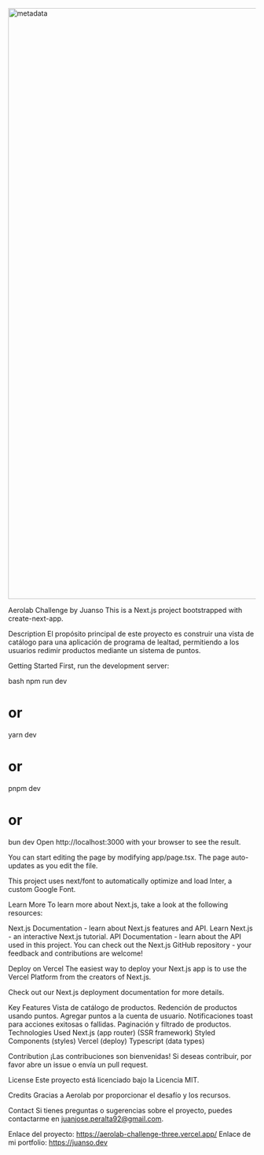 <img width="1200" alt="metadata" src="https://github.com/user-attachments/assets/a69a24a6-633e-4893-8bcd-a61537061dbd">


Aerolab Challenge by Juanso
This is a Next.js project bootstrapped with create-next-app.


Description
El propósito principal de este proyecto es construir una vista de catálogo para una aplicación de programa de lealtad, permitiendo a los usuarios redimir productos mediante un sistema de puntos.

Getting Started
First, run the development server:

bash
npm run dev
# or
yarn dev
# or
pnpm dev
# or
bun dev
Open http://localhost:3000 with your browser to see the result.

You can start editing the page by modifying app/page.tsx. The page auto-updates as you edit the file.

This project uses next/font to automatically optimize and load Inter, a custom Google Font.

Learn More
To learn more about Next.js, take a look at the following resources:

Next.js Documentation - learn about Next.js features and API.
Learn Next.js - an interactive Next.js tutorial.
API Documentation - learn about the API used in this project.
You can check out the Next.js GitHub repository - your feedback and contributions are welcome!

Deploy on Vercel
The easiest way to deploy your Next.js app is to use the Vercel Platform from the creators of Next.js.

Check out our Next.js deployment documentation for more details.

Key Features
Vista de catálogo de productos.
Redención de productos usando puntos.
Agregar puntos a la cuenta de usuario.
Notificaciones toast para acciones exitosas o fallidas.
Paginación y filtrado de productos.
Technologies Used
Next.js (app router) (SSR framework)
Styled Components (styles)
Vercel (deploy)
Typescript (data types)

Contribution
¡Las contribuciones son bienvenidas! Si deseas contribuir, por favor abre un issue o envía un pull request.

License
Este proyecto está licenciado bajo la Licencia MIT.

Credits
Gracias a Aerolab por proporcionar el desafío y los recursos.

Contact
Si tienes preguntas o sugerencias sobre el proyecto, puedes contactarme en juanjose.peralta92@gmail.com.

Enlace del proyecto: https://aerolab-challenge-three.vercel.app/
Enlace de mi portfolio: https://juanso.dev
